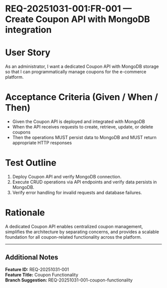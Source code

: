# REQ-20251031-001:FR-001 — Create Coupon API with MongoDB integration

# User Story
As an administrator, I want a dedicated Coupon API with MongoDB storage so that I can programmatically manage coupons for the e-commerce platform.

# Acceptance Criteria (Given / When / Then)
- Given the Coupon API is deployed and integrated with MongoDB
- When the API receives requests to create, retrieve, update, or delete coupons
- Then the operations MUST persist data to MongoDB and MUST return appropriate HTTP responses

# Test Outline
1. Deploy Coupon API and verify MongoDB connection.
2. Execute CRUD operations via API endpoints and verify data persists in MongoDB.
3. Verify error handling for invalid requests and database failures.

# Rationale
A dedicated Coupon API enables centralized coupon management, simplifies the architecture by separating concerns, and provides a scalable foundation for all coupon-related functionality across the platform.

---

## Additional Notes

**Feature ID:** REQ-20251031-001  
**Feature Title:** Coupon Functionality  
**Branch Suggestion:** REQ-20251031-001-coupon-functionality
